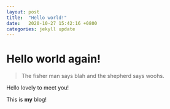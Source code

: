 ```yaml
---
layout: post
title:  "Hello world!"
date:   2020-10-27 15:42:16 +0800
categories: jekyll update
---
```

# Hello world again!
> The fisher man says
> blah and the shepherd says
> woohs.

Hello lovely to meet you!

This is **my** blog!
